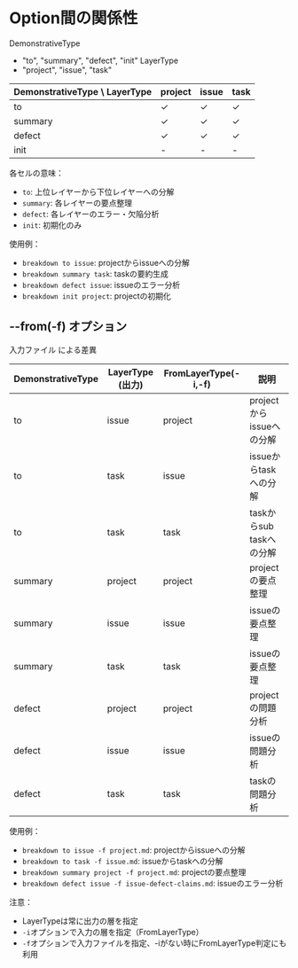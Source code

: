 # Option間の関係性

DemonstrativeType
  - "to", "summary", "defect", "init"
LayerType
  - "project", "issue", "task"


<!-- DemonstrativeTypeとLayerTypeのマトリクス表を作成 -->


| DemonstrativeType \ LayerType | project | issue | task |
|------------------------------|---------|--------|------|
| to                          | ✓       | ✓      | ✓    |
| summary                     | ✓       | ✓      | ✓    |
| defect                      | ✓       | ✓      | ✓    |
| init                        | -       | -      | -    |

各セルの意味：
- `to`: 上位レイヤーから下位レイヤーへの分解
- `summary`: 各レイヤーの要点整理
- `defect`: 各レイヤーのエラー・欠陥分析
- `init`: 初期化のみ

使用例：
- `breakdown to issue`: projectからissueへの分解
- `breakdown summary task`: taskの要約生成
- `breakdown defect issue`: issueのエラー分析
- `breakdown init project`: projectの初期化



## --from(-f) オプション
入力ファイル による差異

| DemonstrativeType | LayerType (出力) | FromLayerType(-i,-f) | 説明 |
|------------------|-----------------|---------------|------|
| to              | issue          | project       | projectからissueへの分解 |
| to              | task           | issue         | issueからtaskへの分解 |
| to              | task           | task         | taskからsub taskへの分解 |
| summary         | project        | project         | projectの要点整理 |
| summary         | issue          | issue          | issueの要点整理 |
| summary         | task          | task          | issueの要点整理 |
| defect          | project          | project         | projectの問題分析 |
| defect          | issue          | issue         | issueの問題分析 |
| defect          | task           | task          | taskの問題分析 |


使用例：
- `breakdown to issue -f project.md`: projectからissueへの分解
- `breakdown to task -f issue.md`: issueからtaskへの分解
- `breakdown summary project -f project.md`: projectの要点整理
- `breakdown defect issue -f issue-defect-claims.md`: issueのエラー分析

注意：
- LayerTypeは常に出力の層を指定
- `-i`オプションで入力の層を指定（FromLayerType）
- `-f`オプションで入力ファイルを指定、-iがない時にFromLayerType判定にも利用
